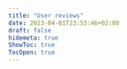 ```yaml
---
title: "User reviews"
date: 2023-04-01T23:53:46+02:00
draft: false
hidemeta: true
ShowToc: true
TocOpen: true
---
```





